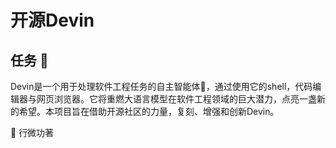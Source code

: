 # 开源Devin

## 任务 🎯
Devin是一个用于处理软件工程任务的自主智能体🤖，通过使用它的shell，代码编辑器与网页浏览器。它将重燃大语言模型在软件工程领域的巨大潜力，点亮一盏新的希望。本项目旨在借助开源社区的力量，复刻、增强和创新Devin。

🐚 行微功著